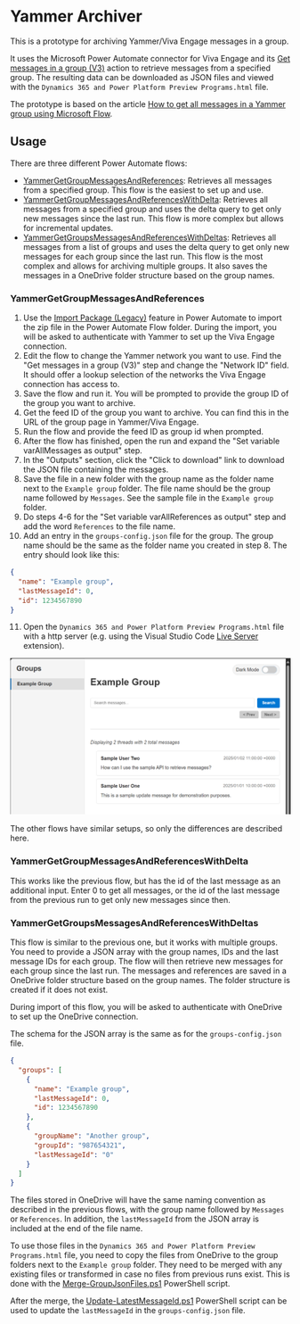 # Yammer Archiver

This is a prototype for archiving Yammer/Viva Engage messages in a group.

It uses the Microsoft Power Automate connector for Viva Engage and its [Get messages in a group (V3)](https://learn.microsoft.com/en-us/connectors/yammer/#get-messages-in-a-group-(v3)) action to retrieve messages from a specified group. The resulting data can be downloaded as JSON files and viewed with the `Dynamics 365 and Power Platform Preview Programs.html` file.

The prototype is based on the article [How to get all messages in a Yammer group using Microsoft Flow](https://alextofan.com/2019/03/18/how-to-get-all-messages-in-a-yammer-group-using-microsoft-flow/).

## Usage

There are three different Power Automate flows:

- [YammerGetGroupMessagesAndReferences](Power%20Automate%20Flow/YammerGetGroupMessagesAndReferences_20250614103541.zip): Retrieves all messages from a specified group. This flow is the easiest to set up and use.
- [YammerGetGroupMessagesAndReferencesWithDelta](Power%20Automate%20Flow/YammerGetGroupMessagesAndReferencesWithDelta_20250622111937.zip): Retrieves all messages from a specified group and uses the delta query to get only new messages since the last run. This flow is more complex but allows for incremental updates.
- [YammerGetGroupsMessagesAndReferencesWithDeltas](Power%20Automate%20Flow/YammerGetGroupsMessagesAndReferencesWithDeltas_20250622111937.zip): Retrieves all messages from a list of groups and uses the delta query to get only new messages for each group since the last run. This flow is the most complex and allows for archiving multiple groups. It also saves the messages in a OneDrive folder structure based on the group names.

### YammerGetGroupMessagesAndReferences

1. Use the [Import Package (Legacy)](https://learn.microsoft.com/en-us/power-automate/export-import-flow-non-solution#import-a-flow) feature in Power Automate to import the zip file in the Power Automate Flow folder. During the import, you will be asked to authenticate with Yammer to set up the Viva Engage connection.
2. Edit the flow to change the Yammer network you want to use. Find the "Get messages in a group (V3)" step and change the "Network ID" field. It should offer a lookup selection of the networks the Viva Engage connection has access to.
3. Save the flow and run it. You will be prompted to provide the group ID of the group you want to archive.
4. Get the feed ID of the group you want to archive. You can find this in the URL of the group page in Yammer/Viva Engage.
5. Run the flow and provide the feed ID as group id when prompted.
6. After the flow has finished, open the run and expand the "Set variable varAllMessages as output" step.
7. In the "Outputs" section, click the "Click to download" link to download the JSON file containing the messages.
8. Save the file in a new folder with the group name as the folder name next to the `Example group` folder. The file name should be the group name followed by `Messages`. See the sample file in the `Example group` folder.
9. Do steps 4-6 for the "Set variable varAllReferences as output" step and add the word `References` to the file name.
10. Add an entry in the `groups-config.json` file for the group. The group name should be the same as the folder name you created in step 8. The entry should look like this:

```json
{
  "name": "Example group",
  "lastMessageId": 0,
  "id": 1234567890
}
```
11. Open the `Dynamics 365 and Power Platform Preview Programs.html` file with a http server (e.g. using the Visual Studio Code [Live Server](https://marketplace.visualstudio.com/items?itemName=ritwickdey.LiveServer) extension).

![Viewing the Example Group messages](ExampleGroupMessagesView.png)

The other flows have similar setups, so only the differences are described here.

### YammerGetGroupMessagesAndReferencesWithDelta

This works like the previous flow, but has the id of the last message as an additional input. Enter 0 to get all messages, or the id of the last message from the previous run to get only new messages since then.

### YammerGetGroupsMessagesAndReferencesWithDeltas

This flow is similar to the previous one, but it works with multiple groups. You need to provide a JSON array with the group names, IDs and the last message IDs for each group. The flow will then retrieve new messages for each group since the last run. The messages and references are saved in a OneDrive folder structure based on the group names. The folder structure is created if it does not exist.

During import of this flow, you will be asked to authenticate with OneDrive to set up the OneDrive connection.

The schema for the JSON array is the same as for the `groups-config.json` file.

```json
{
  "groups": [
    {
      "name": "Example group",
      "lastMessageId": 0,
      "id": 1234567890
    },
    {
      "groupName": "Another group",
      "groupId": "987654321",
      "lastMessageId": "0"
    }
  ]
}
```

The files stored in OneDrive will have the same naming convention as described in the previous flows, with the group name followed by `Messages` or `References`. In addition, the `lastMessageId` from the JSON array is included at the end of the file name.

To use those files in the `Dynamics 365 and Power Platform Preview Programs.html` file, you need to copy the files from OneDrive to the group folders next to the `Example group` folder. They need to be merged with any existing files or transformed in case no files from previous runs exist. This is done with the [Merge-GroupJsonFiles.ps1](Merge-GroupJsonFiles.ps1) PowerShell script. 

After the merge, the [Update-LatestMessageId.ps1](Update-LatestMessageId.ps1) PowerShell script can be used to update the `lastMessageId` in the `groups-config.json` file.
